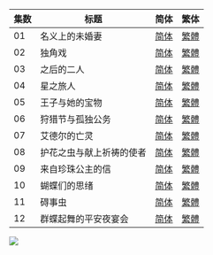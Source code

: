 | 集数 | 标题                     | 简体                                                         | 繁体                                                         |
| ---- | ------------------------ | ------------------------------------------------------------ | ------------------------------------------------------------ |
| 01   | 名义上的未婚妻           | [简体](https://raw.githubusercontent.com/SweetSub/SweetSub/master/Archive/Mushikaburi%20Hime/%5BSweetSub%5D%20Mushikaburi%20Hime%20-%2001.chs.ass) | [繁體](https://raw.githubusercontent.com/SweetSub/SweetSub/master/Archive/Mushikaburi%20Hime/%5BSweetSub%5D%20Mushikaburi%20Hime%20-%2001.cht.ass) |
| 02   | 独角戏                   | [简体](https://raw.githubusercontent.com/SweetSub/SweetSub/master/Archive/Mushikaburi%20Hime/%5BSweetSub%5D%20Mushikaburi%20Hime%20-%2002.chs.ass) | [繁體](https://raw.githubusercontent.com/SweetSub/SweetSub/master/Archive/Mushikaburi%20Hime/%5BSweetSub%5D%20Mushikaburi%20Hime%20-%2002.cht.ass) |
| 03   | 之后的二人               | [简体](https://raw.githubusercontent.com/SweetSub/SweetSub/master/Archive/Mushikaburi%20Hime/%5BSweetSub%5D%20Mushikaburi%20Hime%20-%2003.chs.ass) | [繁體](https://raw.githubusercontent.com/SweetSub/SweetSub/master/Archive/Mushikaburi%20Hime/%5BSweetSub%5D%20Mushikaburi%20Hime%20-%2003.cht.ass) |
| 04   | 星之旅人                 | [简体](https://raw.githubusercontent.com/SweetSub/SweetSub/master/Archive/Mushikaburi%20Hime/%5BSweetSub%5D%20Mushikaburi%20Hime%20-%2004.chs.ass) | [繁體](https://raw.githubusercontent.com/SweetSub/SweetSub/master/Archive/Mushikaburi%20Hime/%5BSweetSub%5D%20Mushikaburi%20Hime%20-%2004.cht.ass) |
| 05   | 王子与她的宝物           | [简体](https://raw.githubusercontent.com/SweetSub/SweetSub/master/Archive/Mushikaburi%20Hime/%5BSweetSub%5D%20Mushikaburi%20Hime%20-%2005.chs.ass) | [繁體](https://raw.githubusercontent.com/SweetSub/SweetSub/master/Archive/Mushikaburi%20Hime/%5BSweetSub%5D%20Mushikaburi%20Hime%20-%2005.cht.ass) |
| 06   | 狩猎节与孤独公务         | [简体](https://raw.githubusercontent.com/SweetSub/SweetSub/master/Archive/Mushikaburi%20Hime/%5BSweetSub%5D%20Mushikaburi%20Hime%20-%2006.chs.ass) | [繁體](https://raw.githubusercontent.com/SweetSub/SweetSub/master/Archive/Mushikaburi%20Hime/%5BSweetSub%5D%20Mushikaburi%20Hime%20-%2006.cht.ass) |
| 07   | 艾德尔的亡灵             | [简体](https://raw.githubusercontent.com/SweetSub/SweetSub/master/Archive/Mushikaburi%20Hime/%5BSweetSub%5D%20Mushikaburi%20Hime%20-%2007.chs.ass) | [繁體](https://raw.githubusercontent.com/SweetSub/SweetSub/master/Archive/Mushikaburi%20Hime/%5BSweetSub%5D%20Mushikaburi%20Hime%20-%2007.cht.ass) |
| 08   | 护花之虫与献上祈祷的使者 | [简体](https://raw.githubusercontent.com/SweetSub/SweetSub/master/Archive/Mushikaburi%20Hime/%5BSweetSub%5D%20Mushikaburi%20Hime%20-%2008.chs.ass) | [繁體](https://raw.githubusercontent.com/SweetSub/SweetSub/master/Archive/Mushikaburi%20Hime/%5BSweetSub%5D%20Mushikaburi%20Hime%20-%2008.cht.ass) |
| 09   | 来自珍珠公主的信         | [简体](https://raw.githubusercontent.com/SweetSub/SweetSub/master/Archive/Mushikaburi%20Hime/%5BSweetSub%5D%20Mushikaburi%20Hime%20-%2009.chs.ass) | [繁體](https://raw.githubusercontent.com/SweetSub/SweetSub/master/Archive/Mushikaburi%20Hime/%5BSweetSub%5D%20Mushikaburi%20Hime%20-%2009.cht.ass) |
| 10   | 蝴蝶们的思绪             | [简体](https://raw.githubusercontent.com/SweetSub/SweetSub/master/Archive/Mushikaburi%20Hime/%5BSweetSub%5D%20Mushikaburi%20Hime%20-%2010.chs.ass) | [繁體](https://raw.githubusercontent.com/SweetSub/SweetSub/master/Archive/Mushikaburi%20Hime/%5BSweetSub%5D%20Mushikaburi%20Hime%20-%2010.cht.ass) |
| 11   | 碍事虫                   | [简体](https://raw.githubusercontent.com/SweetSub/SweetSub/master/Archive/Mushikaburi%20Hime/%5BSweetSub%5D%20Mushikaburi%20Hime%20-%2011.chs.ass) | [繁體](https://raw.githubusercontent.com/SweetSub/SweetSub/master/Archive/Mushikaburi%20Hime/%5BSweetSub%5D%20Mushikaburi%20Hime%20-%2011.cht.ass) |
| 12   | 群蝶起舞的平安夜宴会     | [简体](https://raw.githubusercontent.com/SweetSub/SweetSub/master/Archive/Mushikaburi%20Hime/%5BSweetSub%5D%20Mushikaburi%20Hime%20-%2012.chs.ass) | [繁體](https://raw.githubusercontent.com/SweetSub/SweetSub/master/Archive/Mushikaburi%20Hime/%5BSweetSub%5D%20Mushikaburi%20Hime%20-%2012.cht.ass) |

![](https://p.sda1.dev/7/5896a71ef9a776aa3ac062c6c9691dbb/Bibliophile%20Princess.jpg)
